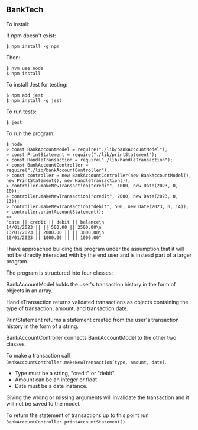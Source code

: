 ## BankTech

To install:

If npm doesn't exist:

```
$ npm install -g npm
```

Then:

```
$ nvm use node
$ npm install
```

To install Jest for testing:

```
$ npm add jest
$ npm install -g jest
```

To run tests:

```
$ jest
```

To run the program:

```
$ node
> const BankAccountModel = require("./lib/bankAccountModel");
> const PrintStatement = require("./lib/printStatement");
> const HandleTransaction = require("./lib/handleTransaction");
> const BankAccountController = require("./lib/bankAccountController");
> const controller = new BankAccountController(new BankAccountModel(), new PrintStatement(), new HandleTransaction());
> controller.makeNewTransaction("credit", 1000, new Date(2023, 0, 10));
> controller.makeNewTransaction("credit", 2000, new Date(2023, 0, 13));
> controller.makeNewTransaction("debit", 500, new Date(2023, 0, 14));
> controller.printAccountStatement();
=>
"date || credit || debit || balance\n
14/01/2023 || || 500.00 || 2500.00\n
13/01/2023 || 2000.00 || || 3000.00\n
10/01/2023 || 1000.00 || || 1000.00"
```

I have approached building this program under the assumption that it will not be directly interacted with by the end user and is instead part of a larger program.

The program is structured into four classes:

BankAccountModel holds the user's transaction history in the form of objects in an array.

HandleTransaction returns validated transactions as objects containing the type of transaction, amount, and transaction date.

PrintStatement returns a statement created from the user's transaction history in the form of a string.

BankAccountController connects BankAccountModel to the other two classes.

To make a transaction call `BankAccountController.makeNewTransaction(type, amount, date)`.

- Type must be a string, "credit" or "debit".
- Amount can be an integer or float.
- Date must be a date instance.

Giving the wrong or missing arguments will invalidate the transaction and it will not be saved to the model.

To return the statement of transactions up to this point run `BankAccountController.printAccountStatement()`.
